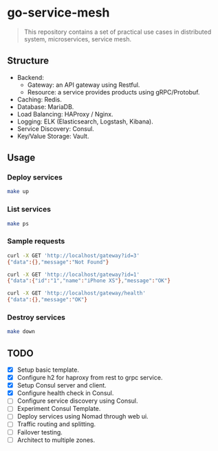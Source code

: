 # go-service-mesh

> This repository contains a set of practical use cases in distributed system, microservices, service mesh.

## Structure

- Backend:
    - Gateway: an API gateway using Restful.
    - Resource: a service provides products using gRPC/Protobuf.
- Caching: Redis.
- Database: MariaDB.
- Load Balancing: HAProxy / Nginx.
- Logging: ELK (Elasticsearch, Logstash, Kibana).
- Service Discovery: Consul.
- Key/Value Storage: Vault.

## Usage

### Deploy services

```bash
make up
```

### List services

```bash
make ps
```

### Sample requests

```bash
curl -X GET 'http://localhost/gateway?id=3'
{"data":{},"message":"Not Found"}

curl -X GET 'http://localhost/gateway?id=1'
{"data":{"id":"1","name":"iPhone XS"},"message":"OK"}

curl -X GET 'http://localhost/gateway/health'
{"data":{},"message":"OK"}
```

### Destroy services

```bash
make down
```

## TODO

- [x] Setup basic template.
- [x] Configure h2 for haproxy from rest to grpc service.
- [x] Setup Consul server and client.
- [x] Configure health check in Consul.
- [ ] Configure service discovery using Consul.
- [ ] Experiment Consul Template.
- [ ] Deploy services using Nomad through web ui.
- [ ] Traffic routing and splitting.
- [ ] Failover testing.
- [ ] Architect to multiple zones.
